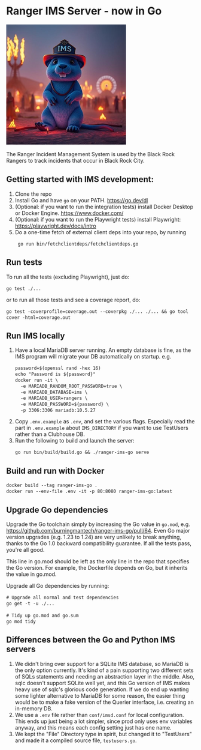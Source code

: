 # Ranger IMS Server - now in Go

![](/gopher.jpeg)

The Ranger Incident Management System is used by the Black Rock Rangers to track incidents
that occur in Black Rock City.

## Getting started with IMS development:

1. Clone the repo
2. Install Go and have `go` on your PATH. https://go.dev/dl
3. (Optional: if you want to run the integration tests) install Docker Desktop or Docker Engine. https://www.docker.com/
4. (Optional: if you want to run the Playwright tests) install Playwright: https://playwright.dev/docs/intro
5. Do a one-time fetch of external client deps into your repo, by running
   ```shell
    go run bin/fetchclientdeps/fetchclientdeps.go
   ```

## Run tests

To run all the tests (excluding Playwright), just do:

```shell
go test ./...
```

or to run all those tests and see a coverage report, do:

```shell
go test -coverprofile=coverage.out --coverpkg ./... ./... && go tool cover -html=coverage.out
```

## Run IMS locally

1. Have a local MariaDB server running. An empty database is fine, as the IMS program will
   migrate your DB automatically on startup. e.g.
   ```shell
   password=$(openssl rand -hex 16)
   echo "Password is ${password}"
   docker run -it \
     -e MARIADB_RANDOM_ROOT_PASSWORD=true \
	 -e MARIADB_DATABASE=ims \
	 -e MARIADB_USER=rangers \
	 -e MARIADB_PASSWORD=${password} \
     -p 3306:3306 mariadb:10.5.27
   ```
2. Copy `.env.example` as `.env`, and set the various flags. Especially read the part in
   `.env.example` about `IMS_DIRECTORY` if you want to use TestUsers rather than a Clubhouse DB.
3. Run the following to build and launch the server:
   ```shell
   go run bin/build/build.go && ./ranger-ims-go serve
   ```

## Build and run with Docker

```shell
docker build --tag ranger-ims-go .
docker run --env-file .env -it -p 80:8080 ranger-ims-go:latest
```

## Upgrade Go dependencies

Upgrade the Go toolchain simply by increasing the Go value in `go.mod`, e.g. https://github.com/burningmantech/ranger-ims-go/pull/64. Even Go major version upgrades (e.g. 1.23 to 1.24) are very unlikely to break anything, thanks to the Go 1.0 backward compatibility guarantee. If all the tests pass, you're all good.

This line in go.mod should be left as the only line in the repo that specifies the Go version. For example, the Dockerfile depends on Go, but it inherits the value in go.mod.

Upgrade all Go dependencies by running:

```shell
# Upgrade all normal and test dependencies
go get -t -u ./...

# Tidy up go.mod and go.sum
go mod tidy
```

## Differences between the Go and Python IMS servers

1. We didn't bring over support for a SQLite IMS database, so MariaDB is the only option currently.
   It's kind of a pain supporting two different sets of SQLs statements and needing an abstraction layer
   in the middle. Also, sqlc doesn't support SQLite well yet, and this Go version of IMS makes heavy use
   of sqlc's glorious code generation. If we do end up wanting some lighter alternative to MariaDB for
   some reason, the easier thing would be to make a fake version of the Querier interface, i.e. creating
   an in-memory DB.
2. We use a `.env` file rather than `conf/imsd.conf` for local configuration. This ends up just being a
   lot simpler, since prod only uses env variables anyway, and this means each config setting just has
   one name.
3. We kept the "File" Directory type in spirit, but changed it to "TestUsers" and made it a compiled
   source file, `testusers.go`.
